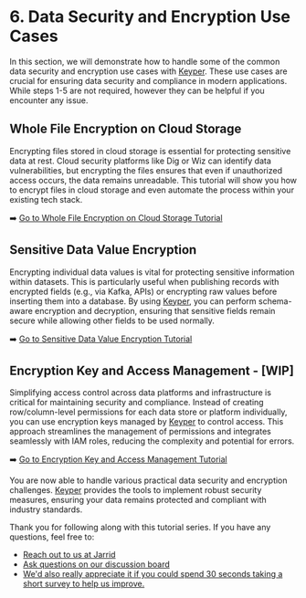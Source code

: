 # 6. Data Security and Encryption Use Cases

In this section, we will demonstrate how to handle some of the common data security and encryption use cases with [Keyper](https://jarrid.xyz/keyper). These use cases are crucial for ensuring data security and compliance in modern applications. While steps 1-5 are not required, however they can be helpful if you encounter any issue.

## Whole File Encryption on Cloud Storage

Encrypting files stored in cloud storage is essential for protecting sensitive data at rest. Cloud security platforms like Dig or Wiz can identify data vulnerabilities, but encrypting the files ensures that even if unauthorized access occurs, the data remains unreadable. This tutorial will show you how to encrypt files in cloud storage and even automate the process within your existing tech stack.

➡️ [Go to Whole File Encryption on Cloud Storage Tutorial](6-1-whole-file-encryption-on-cloud-storage/README.md)

## Sensitive Data Value Encryption

Encrypting individual data values is vital for protecting sensitive information within datasets. This is particularly useful when publishing records with encrypted fields (e.g., via Kafka, APIs) or encrypting raw values before inserting them into a database. By using [Keyper](https://jarrid.xyz/keyper), you can perform schema-aware encryption and decryption, ensuring that sensitive fields remain secure while allowing other fields to be used normally.

➡️ [Go to Sensitive Data Value Encryption Tutorial](6-2-sensitive-data-value-encryption/README.md)

## Encryption Key and Access Management - [WIP]

Simplifying access control across data platforms and infrastructure is critical for maintaining security and compliance. Instead of creating row/column-level permissions for each data store or platform individually, you can use encryption keys managed by [Keyper](https://jarrid.xyz/keyper) to control access. This approach streamlines the management of permissions and integrates seamlessly with IAM roles, reducing the complexity and potential for errors.

➡️ [Go to Encryption Key and Access Management Tutorial](6-3-encryption-key-and-access-management/README.md)


You are now able to handle various practical data security and encryption challenges. [Keyper](https://jarrid.xyz/keyper) provides the tools to implement robust security measures, ensuring your data remains protected and compliant with industry standards.

Thank you for following along with this tutorial series. If you have any questions, feel free to:

- [Reach out to us at Jarrid](https://jarrid.xyz/#contact)
- [Ask questions on our discussion board](https://github.com/orgs/jarrid-xyz/discussions)
- [We'd also really appreciate it if you could spend 30 seconds taking a short survey to help us improve.](https://tally.so/r/wMLEA8)
